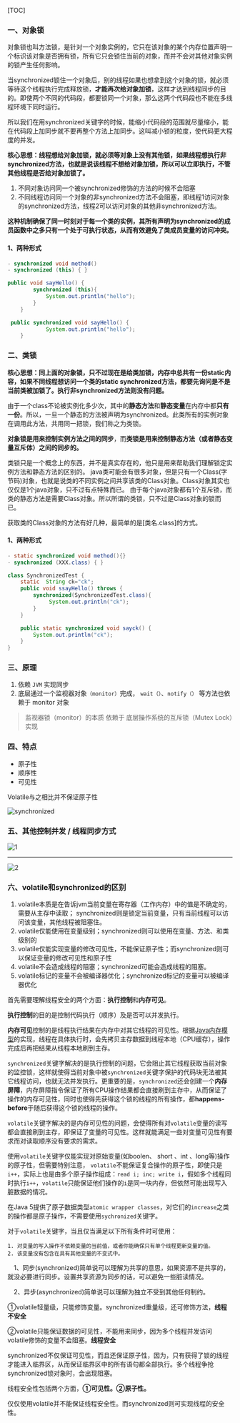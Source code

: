 [TOC]

### 一、对象锁

对象锁也叫方法锁，是针对一个对象实例的，它只在该对象的某个内存位置声明一个标识该对象是否拥有锁，所有它只会锁住当前的对象，而并不会对其他对象实例的锁产生任何影响。

当synchronized锁住一个对象后，别的线程如果也想拿到这个对象的锁，就必须等待这个线程执行完成释放锁，**才能再次给对象加锁**，这样才达到线程同步的目的。即使两个不同的代码段，都要锁同一个对象，那么这两个代码段也不能在多线程环境下同时运行。

所以我们在用synchronized关键字的时候，能缩小代码段的范围就尽量缩小，能在代码段上加同步就不要再整个方法上加同步。这叫减小锁的粒度，使代码更大程度的并发。

**核心思想：线程想给对象加锁，就必须等对象上没有其他锁，如果线程想执行非synchronized方法，也就是说该线程不想给对象加锁，所以可以立即执行，不管其他线程是否给对象加锁了。**

1. 不同对象访问同一个被synchronized修饰的方法的时候不会阻塞
2. 不同线程访问同一个对象的非synchronized方法不会阻塞，即线程1访问对象的synchronized方法，线程2可以访问对象的其他非synchronized方法。

**这种机制确保了同一时刻对于每一个类的实例，其所有声明为synchronized的成员函数中之多只有一个处于可执行状态，从而有效避免了类成员变量的访问冲突。**

#### 1、两种形式

```java
- synchronized void method()
- synchronized (this) { }

public void sayHello() {
        synchronized (this){
            System.out.println("hello");  
        }
    }

 public synchronized void sayHello() {
            System.out.println("hello"); 
    }
```



### 二、类锁

**核心思想：同上面的对象锁，只不过现在是给类加锁，内存中总共有一份static内容，如果不同线程想访问一个类的static synchronized方法，都要先询问是不是当前类被加锁了。执行非synchronized方法则没有问题。**

由于一个class不论被实例化多少次，其中的**静态方法**和**静态变量**在内存中都**只有一份**。所以，一旦一个静态的方法被声明为synchronized。此类所有的实例对象在调用此方法，共用同一把锁，我们称之为类锁。

**对象锁是用来控制实例方法之间的同步**，而**类锁是用来控制静态方法（或者静态变量互斥体）之间的同步的。**

类锁只是一个概念上的东西，并不是真实存在的，他只是用来帮助我们理解锁定实例方法和静态方法的区别的。
java类可能会有很多对象，但是只有一个Class(字节码)对象，也就是说类的不同实例之间共享该类的Class对象。Class对象其实也仅仅是1个java对象，只不过有点特殊而已。
由于每个java对象都有1个互斥锁，而类的静态方法是需要Class对象。所以所谓的类锁，只不过是Class对象的锁而已。

获取类的Class对象的方法有好几种，最简单的是[类名.class]的方式。

#### 1、两种形式

```java
- static synchronized void method(){}
- synchronized (XXX.class) { }

class SynchronizedTest {
    static  String ck="ck";
    public void ssayHello() throws {
        synchronized(SynchronizedTest.class){
             System.out.println("ck");
        } 
    }

    public static synchronized void sayck() {
        System.out.println("ck");
    }
}
```



### 三、原理

1. 依赖 `JVM` 实现同步
2. 底层通过一个监视器对象`（monitor）`完成， `wait（）`、`notify（）` 等方法也依赖于 monitor 对象

> 监视器锁（monitor）的本质 依赖于 底层操作系统的互斥锁（Mutex Lock）实现



### 四、特点

- 原子性
- 顺序性
- 可见性

Volatile与之相比并不保证原子性

![synchronized](http://r.photo.store.qq.com/psb?/V14L47VC0w3vOf/AnYAO0TA8uiTHjQkkfRuZktyDCWr1WIjuEzi2X0UmLQ!/r/dDMBAAAAAAAA)



### 五、其他控制并发 / 线程同步方式

![1](http://r.photo.store.qq.com/psb?/V14L47VC0w3vOf/U2ZQ9JDkKyCBmoF33jFyzrWwrbwjdMN*qz29dplLK9g!/r/dMAAAAAAAAAA)

---

![2](http://r.photo.store.qq.com/psb?/V14L47VC0w3vOf/r85eDPVyVGgivS7S5npbsdYxK33JqlP8CvZyVGh8dPY!/r/dLgAAAAAAAAA)



### 六、volatile和synchronized的区别

1. volatile本质是在告诉jvm当前变量在寄存器（工作内存）中的值是不确定的，需要从主存中读取；  synchronized则是锁定当前变量，只有当前线程可以访问该变量，其他线程被阻塞住。
2. volatile仅能使用在变量级别；synchronized则可以使用在变量、方法、和类级别的
3. volatile仅能实现变量的修改可见性，不能保证原子性；而synchronized则可以保证变量的修改可见性和原子性
4. volatile不会造成线程的阻塞；synchronized可能会造成线程的阻塞。
5. volatile标记的变量不会被编译器优化；synchronized标记的变量可以被编译器优化



首先需要理解线程安全的两个方面：**执行控制**和**内存可见**。

**执行控制**的目的是控制代码执行（顺序）及是否可以并发执行。

**内存可见**控制的是线程执行结果在内存中对其它线程的可见性。根据[Java内存模型](http://blog.csdn.net/suifeng3051/article/details/52611310)的实现，线程在具体执行时，会先拷贝主存数据到线程本地（CPU缓存），操作完成后再把结果从线程本地刷到主存。

`synchronized`关键字解决的是执行控制的问题，它会阻止其它线程获取当前对象的监控锁，这样就使得当前对象中被`synchronized`关键字保护的代码块无法被其它线程访问，也就无法并发执行。更重要的是，`synchronized`还会创建一个**内存屏障**，内存屏障指令保证了所有CPU操作结果都会直接刷到主存中，从而保证了操作的内存可见性，同时也使得先获得这个锁的线程的所有操作，都**happens-before**于随后获得这个锁的线程的操作。

`volatile`关键字解决的是内存可见性的问题，会使得所有对`volatile`变量的读写都会直接刷到主存，即保证了变量的可见性。这样就能满足一些对变量可见性有要求而对读取顺序没有要求的需求。

使用`volatile`关键字仅能实现对原始变量(如boolen、 short 、int 、long等)操作的原子性，但需要特别注意， `volatile`不能保证复合操作的原子性，即使只是`i++`，实际上也是由多个原子操作组成：`read i; inc; write i`，假如多个线程同时执行`i++`，`volatile`只能保证他们操作的`i`是同一块内存，但依然可能出现写入脏数据的情况。

在Java 5提供了原子数据类型`atomic wrapper classes`，对它们的`increase`之类的操作都是原子操作，不需要使用`sychronized`关键字。

对于`volatile`关键字，当且仅当满足以下所有条件时可使用：

```
1. 对变量的写入操作不依赖变量的当前值，或者你能确保只有单个线程更新变量的值。
2. 该变量没有包含在具有其他变量的不变式中。
```

　1、同步(synchronized)简单说可以理解为共享的意思，如果资源不是共享的，就没必要进行同步。设置共享资源为同步的话，可以避免一些脏读情况。

　2、异步(asynchronized)简单说可以理解为独立不受到其他任何制约。

①volatile轻量级，只能修饰变量。synchronized重量级，还可修饰方法，**线程不安全**

②volatile只能保证数据的可见性，不能用来同步，因为多个线程并发访问volatile修饰的变量不会阻塞。**线程安全**

synchronized不仅保证可见性，而且还保证原子性，因为，只有获得了锁的线程才能进入临界区，从而保证临界区中的所有语句都全部执行。多个线程争抢synchronized锁对象时，会出现阻塞。

 线程安全性包括两个方面，**①可见性。②原子性。**

仅仅使用volatile并不能保证线程安全性。而synchronized则可实现线程的安全性。